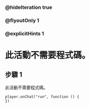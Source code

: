 ### @hideIteration true 
### @flyoutOnly 1
### @explicitHints 1


# 此活動不需要程式碼。
## 步驟 1
此活動不需要程式碼。

```template
player.onChat("run", function () {
})
```